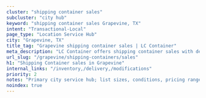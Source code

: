 ```yaml
---
cluster: "shipping container sales"
subcluster: "city hub"
keyword: "shipping container sales Grapevine, TX"
intent: "Transactional-Local"
page_type: "Location Service Hub"
city: "Grapevine, TX"
title_tag: "Grapevine shipping container sales | LC Container"
meta_description: "LC Container offers shipping container sales with delivery in Grapevine, TX. Local. Fast quotes. Since 2003."
url_slug: "/grapevine/shipping-containers/sales"
h1: "Shipping Container sales in Grapevine"
internal_links: "/inventory,/delivery,/modifications"
priority: 2
notes: "Primary city service hub; list sizes, conditions, pricing ranges, photos, testimonials."
noindex: true
---
```


<!-- TODO: Add unique city/inventory copy, images, and internal links here. -->
